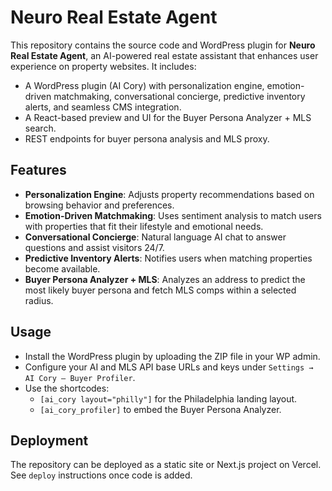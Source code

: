 # Neuro Real Estate Agent

This repository contains the source code and WordPress plugin for **Neuro Real Estate Agent**, an AI-powered real estate assistant that enhances user experience on property websites. It includes:

- A WordPress plugin (AI Cory) with personalization engine, emotion-driven matchmaking, conversational concierge, predictive inventory alerts, and seamless CMS integration.
- A React-based preview and UI for the Buyer Persona Analyzer + MLS search.
- REST endpoints for buyer persona analysis and MLS proxy.

## Features

- **Personalization Engine**: Adjusts property recommendations based on browsing behavior and preferences.
- **Emotion-Driven Matchmaking**: Uses sentiment analysis to match users with properties that fit their lifestyle and emotional needs.
- **Conversational Concierge**: Natural language AI chat to answer questions and assist visitors 24/7.
- **Predictive Inventory Alerts**: Notifies users when matching properties become available.
- **Buyer Persona Analyzer + MLS**: Analyzes an address to predict the most likely buyer persona and fetch MLS comps within a selected radius.

## Usage

- Install the WordPress plugin by uploading the ZIP file in your WP admin.
- Configure your AI and MLS API base URLs and keys under `Settings → AI Cory — Buyer Profiler`.
- Use the shortcodes:
  - `[ai_cory layout="philly"]` for the Philadelphia landing layout.
  - `[ai_cory_profiler]` to embed the Buyer Persona Analyzer.

## Deployment

The repository can be deployed as a static site or Next.js project on Vercel. See `deploy` instructions once code is added.

